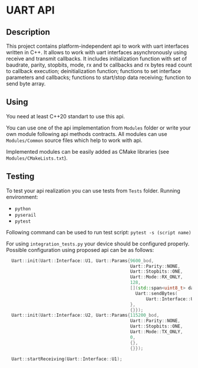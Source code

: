 # UART API 
## Description
This project contains platform-independent api to work with uart interfaces written in C++. It allows to work with uart interfaces asynchronously using receive and transmit callbacks. It includes initialization function with set of baudrate, parity, stopbits, mode, rx and tx callbacks and rx bytes read count to callback execution; deinitialization function; functions to set interface parameters and callbacks; functions to start/stop data receiving; function to send byte array.

## Using
You need at least C++20 standart to use this api.

You can use one of the api implementation from `Modules` folder or write your own module following api methods contracts. All modules can use `Modules/Common` source files which help to work with api.

Implemented modules can be easily added as CMake libraries (see `Modules/CMakeLists.txt`).

## Testing
To test your api realization you can use tests from `Tests` folder. 
Running environment:
- `python`
- `pyserail`
- `pytest`

Following command can be used to run test script:
`pytest -s (script name)`

For using `integration_tests.py` your device should be configured properly. Possible configuration using proposed api can be as follows:
```cpp
  Uart::init(Uart::Interface::U1, Uart::Params{9600_bod,
                                               Uart::Parity::NONE,
                                               Uart::Stopbits::ONE,
                                               Uart::Mode::RX_ONLY,
                                               128,
                                               [](std::span<uint8_t> data) {
                                                 Uart::sendBytes(
                                                     Uart::Interface::U2, data);
                                               },
                                               {}});
  Uart::init(Uart::Interface::U2, Uart::Params{115200_bod,
                                               Uart::Parity::NONE,
                                               Uart::Stopbits::ONE,
                                               Uart::Mode::TX_ONLY,
                                               0,
                                               {},
                                               {}});

  Uart::startReceiving(Uart::Interface::U1);
```



